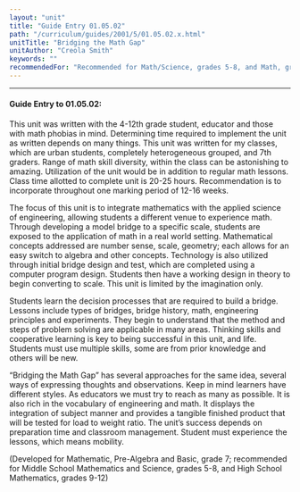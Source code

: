 ```yaml
---
layout: "unit"
title: "Guide Entry 01.05.02"
path: "/curriculum/guides/2001/5/01.05.02.x.html"
unitTitle: "Bridging the Math Gap"
unitAuthor: "Creola Smith"
keywords: ""
recommendedFor: "Recommended for Math/Science, grades 5-8, and Math, grades 9-12."
---
```

<body>
<hr/>
<h4>
Guide Entry to 01.05.02:
</h4>
<p>
This unit was written with the 4-12th grade student, educator and those with math phobias in mind. Determining time required to implement the unit as written depends on many things. This unit was written for my classes, which are urban students, completely heterogeneous grouped, and 7th graders. Range of math skill diversity, within the class can be astonishing to amazing. Utilization of the unit would be in addition to regular math lessons. Class time allotted to complete unit is 20-25 hours. Recommendation is to incorporate throughout one marking period of 12-16 weeks.
</p>
<p>
The focus of this unit is to integrate mathematics with the applied science of engineering, allowing students a different venue to experience math. Through developing a model bridge to a specific scale, students are exposed to the application of math in a real world setting. Mathematical concepts addressed are number sense, scale, geometry; each allows for an easy switch to algebra and other concepts. Technology is also utilized through initial bridge design and test, which are completed using a computer program design. Students then have a working design in theory to begin converting to scale. This unit is limited by the imagination only.
</p>
<p>
Students learn the decision processes that are required to build a bridge. Lessons include types of bridges, bridge history, math, engineering principles and experiments. They begin to understand that the method and steps of problem solving are applicable in many areas. Thinking skills and cooperative learning is key to being successful in this unit, and life. Students must use multiple skills, some are from prior knowledge and others will be new.
</p>
<p>
“Bridging the Math Gap” has several approaches for the same idea, several ways of expressing thoughts and observations. Keep in mind learners have different styles. As educators we must try to reach as many as possible. It is also rich in the vocabulary of engineering and math. It displays the integration of subject manner and provides a tangible finished product that will be tested for load to weight ratio. The unit’s success depends on preparation time and classroom management. Student must experience the lessons, which means mobility.
</p>
<p>
(Developed for Mathematic, Pre-Algebra and Basic, grade 7; recommended for Middle School Mathematics and Science, grades 5-8, and High School Mathematics, grades 9-12)
</p>
</body>
